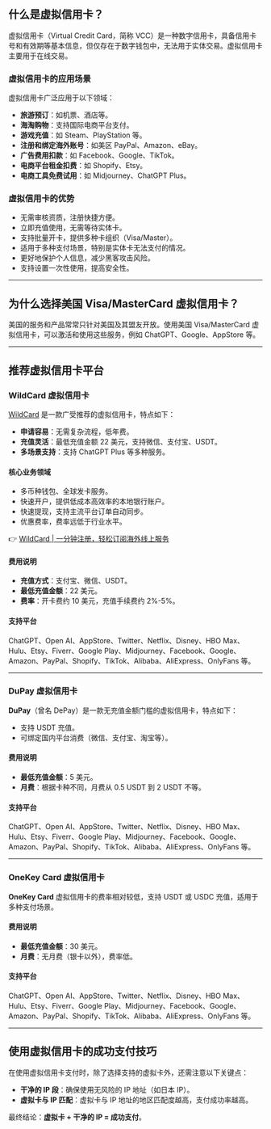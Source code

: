 ## 什么是虚拟信用卡？

虚拟信用卡（Virtual Credit Card，简称 VCC）是一种数字信用卡，具备信用卡号和有效期等基本信息，但仅存在于数字钱包中，无法用于实体交易。虚拟信用卡主要用于在线交易。

### 虚拟信用卡的应用场景

虚拟信用卡广泛应用于以下领域：

- **旅游预订**：如机票、酒店等。
- **海淘购物**：支持国际电商平台支付。
- **游戏充值**：如 Steam、PlayStation 等。
- **注册和绑定海外账号**：如美区 PayPal、Amazon、eBay。
- **广告费用扣款**：如 Facebook、Google、TikTok。
- **电商平台租金扣费**：如 Shopify、Etsy。
- **电商工具免费试用**：如 Midjourney、ChatGPT Plus。

### 虚拟信用卡的优势

- 无需审核资质，注册快捷方便。
- 立即充值使用，无需等待实体卡。
- 支持批量开卡，提供多种卡组织（Visa/Master）。
- 适用于多种支付场景，特别是实体卡无法支付的情况。
- 更好地保护个人信息，减少黑客攻击风险。
- 支持设置一次性使用，提高安全性。

---

## 为什么选择美国 Visa/MasterCard 虚拟信用卡？

美国的服务和产品常常只针对美国及其盟友开放。使用美国 Visa/MasterCard 虚拟信用卡，可以激活和使用这些服务，例如 ChatGPT、Google、AppStore 等。

---

## 推荐虚拟信用卡平台

### WildCard 虚拟信用卡

[WildCard](https://bit.ly/bewildcard) 是一款广受推荐的虚拟信用卡，特点如下：

- **申请容易**：无需复杂流程，低年费。
- **充值灵活**：最低充值金额 22 美元，支持微信、支付宝、USDT。
- **多场景支持**：支持 ChatGPT Plus 等多种服务。

#### 核心业务领域

- 多币种钱包、全球发卡服务。
- 快速开户，提供低成本高效率的本地银行账户。
- 快速提现，支持主流平台订单自动同步。
- 优惠费率，费率远低于行业水平。

👉 [WildCard | 一分钟注册，轻松订阅海外线上服务](https://bit.ly/bewildcard)

#### 费用说明

- **充值方式**：支付宝、微信、USDT。
- **最低充值金额**：22 美元。
- **费率**：开卡费约 10 美元，充值手续费约 2%-5%。

#### 支持平台

ChatGPT、Open AI、AppStore、Twitter、Netflix、Disney、HBO Max、Hulu、Etsy、Fiverr、Google Play、Midjourney、Facebook、Google、Amazon、PayPal、Shopify、TikTok、Alibaba、AliExpress、OnlyFans 等。

---

### DuPay 虚拟信用卡

**DuPay**（曾名 DePay）是一款无充值金额门槛的虚拟信用卡，特点如下：

- 支持 USDT 充值。
- 可绑定国内平台消费（微信、支付宝、淘宝等）。

#### 费用说明

- **最低充值金额**：5 美元。
- **月费**：根据卡种不同，月费从 0.5 USDT 到 2 USDT 不等。

#### 支持平台

ChatGPT、Open AI、AppStore、Twitter、Netflix、Disney、HBO Max、Hulu、Etsy、Fiverr、Google Play、Midjourney、Facebook、Google、Amazon、PayPal、Shopify、TikTok、Alibaba、AliExpress、OnlyFans 等。

---

### OneKey Card 虚拟信用卡

**OneKey Card** 虚拟信用卡的费率相对较低，支持 USDT 或 USDC 充值，适用于多种支付场景。

#### 费用说明

- **最低充值金额**：30 美元。
- **月费**：无月费（银卡以外），费率低。

#### 支持平台

ChatGPT、Open AI、AppStore、Twitter、Netflix、Disney、HBO Max、Hulu、Etsy、Fiverr、Google Play、Midjourney、Facebook、Google、Amazon、PayPal、Shopify、TikTok、Alibaba、AliExpress、OnlyFans 等。

---

## 使用虚拟信用卡的成功支付技巧

在使用虚拟信用卡支付时，除了选择支持的虚拟卡外，还需注意以下关键点：

- **干净的 IP 段**：确保使用无风险的 IP 地址（如日本 IP）。
- **虚拟卡与 IP 匹配**：虚拟卡与 IP 地址的地区匹配度越高，支付成功率越高。

最终结论：**虚拟卡 + 干净的 IP = 成功支付**。